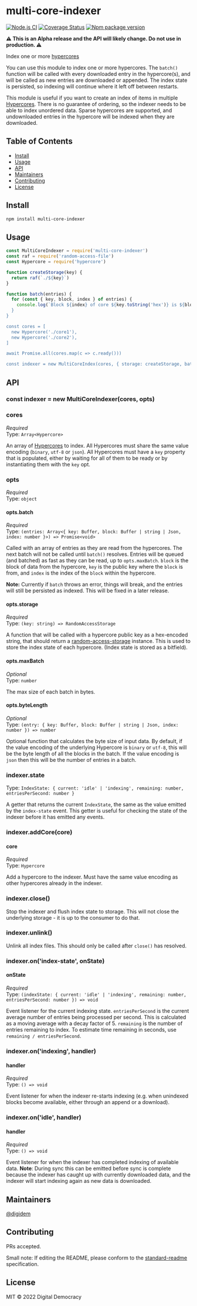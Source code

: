 # multi-core-indexer

[![Node.js CI](https://github.com/digidem/multi-core-indexer/workflows/Node.js%20CI/badge.svg)](https://github.com/digidem/multi-core-indexer/actions/workflows/node.js.yml)
[![Coverage Status](https://coveralls.io/repos/github/digidem/multi-core-indexer/badge.svg)](https://coveralls.io/github/digidem/multi-core-indexer)
[![Npm package version](https://img.shields.io/npm/v/multi-core-indexer)](https://npmjs.com/package/multi-core-indexer)

**⚠️ This is an Alpha release and the API will likely change. Do not use in
production. ⚠️**

Index one or more
[hypercores](https://github.com/hypercore-protocol/hypercore-next)

You can use this module to index one or more hypercores. The `batch()` function
will be called with every downloaded entry in the hypercore(s), and will be
called as new entries are downloaded or appended. The index state is persisted,
so indexing will continue where it left off between restarts.

This module is useful if you want to create an index of items in multiple
[Hypercores](https://github.com/hypercore-protocol/hypercore-next). There is no
guarantee of ordering, so the indexer needs to be able to index unordered data.
Sparse hypercores are supported, and undownloaded entries in the hypercore will
be indexed when they are downloaded.

## Table of Contents

- [Install](#install)
- [Usage](#usage)
- [API](#api)
- [Maintainers](#maintainers)
- [Contributing](#contributing)
- [License](#license)

## Install

```bash
npm install multi-core-indexer
```

## Usage

```js
const MultiCoreIndexer = require('multi-core-indexer')
const raf = require('random-access-file')
const Hypercore = require('hypercore')

function createStorage(key) {
  return raf(`./${key}`)
}

function batch(entries) {
  for (const { key, block, index } of entries) {
    console.log(`Block ${index} of core ${key.toString('hex')} is ${block})
  }
}

const cores = [
  new Hypercore('./core1'),
  new Hypercore('./core2'),
]

await Promise.all(cores.map(c => c.ready()))

const indexer = new MultiCoreIndex(cores, { storage: createStorage, batch })

```

## API

### const indexer = new MultiCoreIndexer(cores, opts)

### cores

_Required_\
Type: `Array<Hypercore>`

An array of [Hypercores](https://github.com/hypercore-protocol/hypercore-next)
to index. All Hypercores must share the same value encoding (`binary`, `utf-8`
or `json`). All Hypercores must have a `key` property that is populated, either by waiting for all of them to be ready or by instantiating them with the `key` opt.

### opts

_Required_\
Type: `object`

#### opts.batch

_Required_\
Type: `(entries: Array<{ key: Buffer, block: Buffer | string | Json, index: number }>) => Promise<void>`

Called with an array of entries as they are read from the hypercores. The next
batch will not be called until `batch()` resolves. Entries will be queued (and
batched) as fast as they can be read, up to `opts.maxBatch`. `block` is the
block of data from the hypercore, `key` is the public key where the `block` is
from, and `index` is the index of the `block` within the hypercore.

**Note:** Currently if `batch` throws an error, things will break, and the
entries will still be persisted as indexed. This will be fixed in a later
release.

#### opts.storage

_Required_\
Type: `(key: string) => RandomAccessStorage`

A function that will be called with a hypercore public key as a hex-encoded
string, that should return a
[random-access-storage](https://github.com/random-access-storage) instance. This
is used to store the index state of each hypercore. (Index state is stored as a
bitfield).

#### opts.maxBatch

_Optional_\
Type: `number`

The max size of each batch in bytes.

#### opts.byteLength

_Optional_\
Type: `(entry: { key: Buffer, block: Buffer | string | Json, index: number }) => number`

Optional function that calculates the byte size of input data. By default, if
the value encoding of the underlying Hypercore is `binary` or `utf-8`, this will
be the byte length of all the blocks in the batch. If the value encoding is
`json` then this will be the number of entries in a batch.

### indexer.state

Type: `IndexState: { current: 'idle' | 'indexing', remaining: number, entriesPerSecond: number }`

A getter that returns the current `IndexState`, the same as the value emitted by the `index-state` event. This getter is useful for checking the state of the indexer before it has emitted any events.

### indexer.addCore(core)

#### core

_Required_\
Type: `Hypercore`

Add a hypercore to the indexer. Must have the same value encoding as other
hypercores already in the indexer.

### indexer.close()

Stop the indexer and flush index state to storage. This will not close the
underlying storage - it is up to the consumer to do that.

### indexer.unlink()

Unlink all index files. This should only be called after `close()` has resolved.

### indexer.on('index-state', onState)

#### onState

_Required_\
Type: `(indexState: { current: 'idle' | 'indexing', remaining: number, entriesPerSecond: number }) => void`

Event listener for the current indexing state. `entriesPerSecond` is the current
average number of entries being processed per second. This is calculated as a
moving average with a decay factor of 5. `remaining` is the number of entries
remaining to index. To estimate time remaining in seconds, use
`remaining / entriesPerSecond`.

### indexer.on('indexing', handler)

#### handler

_Required_\
Type: `() => void`

Event listener for when the indexer re-starts indexing (e.g. when unindexed
blocks become available, either through an append or a download).

### indexer.on('idle', handler)

#### handler

_Required_\
Type: `() => void`

Event listener for when the indexer has completed indexing of available data.
**Note**: During sync this can be emitted before sync is complete because the
indexer has caught up with currently downloaded data, and the indexer will start
indexing again as new data is downloaded.

## Maintainers

[@digidem](https://github.com/digidem)

## Contributing

PRs accepted.

Small note: If editing the README, please conform to the
[standard-readme](https://github.com/RichardLitt/standard-readme) specification.

## License

MIT © 2022 Digital Democracy
